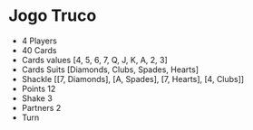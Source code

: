 # Jogo Truco
- 4 Players
- 40 Cards
- Cards values [4, 5, 6, 7, Q, J, K, A, 2, 3]
- Cards Suits [Diamonds, Clubs, Spades, Hearts]
- Shackle [[7, Diamonds], [A, Spades], [7, Hearts], [4, Clubs]]
- Points 12
- Shake 3
- Partners 2
- Turn
